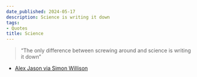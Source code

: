 ```yaml
---
date_published: 2024-05-17
description: Science is writing it down
tags:
- Quotes
title: Science
---
```


> “The only difference between screwing around and science is writing it down”

- [Alex Jason via Simon Willison](https://simonwillison.net/2024/Apr/25/alex-jason-via-adam-savage/#atom-everything)